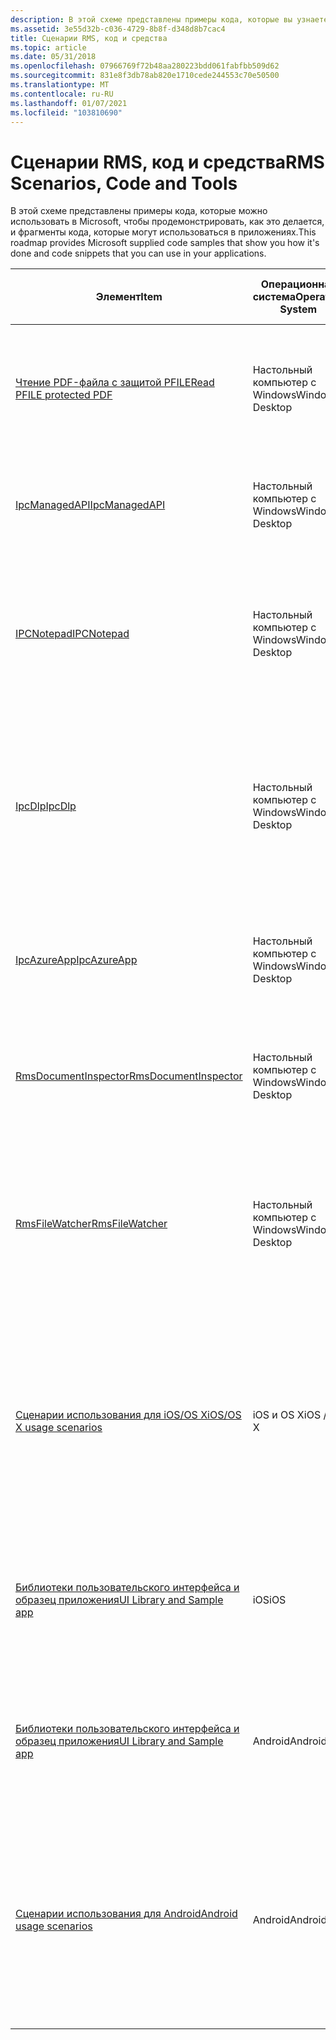 ```yaml
---
description: В этой схеме представлены примеры кода, которые вы узнаете корпорации Майкрософт, в которых показано, как выполняются и фрагменты кода, которые можно использовать в приложениях.
ms.assetid: 3e55d32b-c036-4729-8b8f-d348d8b7cac4
title: Сценарии RMS, код и средства
ms.topic: article
ms.date: 05/31/2018
ms.openlocfilehash: 07966769f72b48aa280223bdd061fabfbb509d62
ms.sourcegitcommit: 831e8f3db78ab820e1710cede244553c70e50500
ms.translationtype: MT
ms.contentlocale: ru-RU
ms.lasthandoff: 01/07/2021
ms.locfileid: "103810690"
---
```

# <a name="rms-scenarios-code-and-tools"></a><span data-ttu-id="f4ca5-103">Сценарии RMS, код и средства</span><span class="sxs-lookup"><span data-stu-id="f4ca5-103">RMS Scenarios, Code and Tools</span></span>

<span data-ttu-id="f4ca5-104">В этой схеме представлены примеры кода, которые можно использовать в Microsoft, чтобы продемонстрировать, как это делается, и фрагменты кода, которые могут использоваться в приложениях.</span><span class="sxs-lookup"><span data-stu-id="f4ca5-104">This roadmap provides Microsoft supplied code samples that show you how it's done and code snippets that you can use in your applications.</span></span>



| <span data-ttu-id="f4ca5-105">Элемент</span><span class="sxs-lookup"><span data-stu-id="f4ca5-105">Item</span></span>                                                                                                                     | <span data-ttu-id="f4ca5-106">Операционная система</span><span class="sxs-lookup"><span data-stu-id="f4ca5-106">Operating System</span></span>           | <span data-ttu-id="f4ca5-107">Поддерживаемая версия пакета SDK</span><span class="sxs-lookup"><span data-stu-id="f4ca5-107">Supporting SDK Version</span></span>                                                                                           | <span data-ttu-id="f4ca5-108">Описание</span><span class="sxs-lookup"><span data-stu-id="f4ca5-108">Description</span></span>                                                                                                                                                                                                                                      |
|--------------------------------------------------------------------------------------------------------------------------|----------------------------|------------------------------------------------------------------------------------------------------------------|--------------------------------------------------------------------------------------------------------------------------------------------------------------------------------------------------------------------------------------------------|
| [<span data-ttu-id="f4ca5-109">Чтение PDF-файла с защитой PFILE</span><span class="sxs-lookup"><span data-stu-id="f4ca5-109">Read PFILE protected PDF</span></span>](/archive/blogs/rms/reading-a-pfile-protected-pdf)<br/> | <span data-ttu-id="f4ca5-110">Настольный компьютер с Windows</span><span class="sxs-lookup"><span data-stu-id="f4ca5-110">Windows Desktop</span></span><br/> | [<span data-ttu-id="f4ca5-111">SDK RMS 2,1 и более поздних версий пакета SDK 2. x</span><span class="sxs-lookup"><span data-stu-id="f4ca5-111">RMS SDK 2.1 and later versions of the 2.x SDK</span></span>](/previous-versions/windows/desktop/msipc/microsoft-information-protection-and-control-client-portal) | <span data-ttu-id="f4ca5-112">**Чтение PDF-файла с защитой PFILE** — простой пример кода в блоге разработчиков RMS, использующий API файла MSIPC для расшифровки и открытия PDF-документа с защитой PFILE.</span><span class="sxs-lookup"><span data-stu-id="f4ca5-112">**Read PFILE protected PDF** is a simple code example on our RMS Developer's Corner blog that uses the MSIPC File API to decrypt and open a PFILE protected PDF document.</span></span><br/>                                                             |
| [<span data-ttu-id="f4ca5-113">IpcManagedAPI</span><span class="sxs-lookup"><span data-stu-id="f4ca5-113">IpcManagedAPI</span></span>](https://github.com/AzureADSamples/rms-samples-for-net)<br/>                                        | <span data-ttu-id="f4ca5-114">Настольный компьютер с Windows</span><span class="sxs-lookup"><span data-stu-id="f4ca5-114">Windows Desktop</span></span><br/> | [<span data-ttu-id="f4ca5-115">SDK RMS 2,1 и более поздних версий пакета SDK 2. x</span><span class="sxs-lookup"><span data-stu-id="f4ca5-115">RMS SDK 2.1 and later versions of the 2.x SDK</span></span>](/previous-versions/windows/desktop/msipc/microsoft-information-protection-and-control-client-portal) | <span data-ttu-id="f4ca5-116">**IpcManagedAPI** — представление .NET (C#) пакета SDK 2.1 для службы RMS, которое упрощает поддержку RMS для управляемого приложения.</span><span class="sxs-lookup"><span data-stu-id="f4ca5-116">**IpcManagedAPI** is a .NET (C#) representation of RMS SDK 2.1 to make it easy for your managed application to be RMS-enabled.</span></span><br/>                                                                                                       |
| [<span data-ttu-id="f4ca5-117">IPCNotepad</span><span class="sxs-lookup"><span data-stu-id="f4ca5-117">IPCNotepad</span></span>](https://github.com/Azure-Samples/Azure-Information-Protection-Samples/tree/master/IpcNotepad)<br/>                                      | <span data-ttu-id="f4ca5-118">Настольный компьютер с Windows</span><span class="sxs-lookup"><span data-stu-id="f4ca5-118">Windows Desktop</span></span><br/> | [<span data-ttu-id="f4ca5-119">SDK RMS 2,1 и более поздних версий пакета SDK 2. x</span><span class="sxs-lookup"><span data-stu-id="f4ca5-119">RMS SDK 2.1 and later versions of the 2.x SDK</span></span>](/previous-versions/windows/desktop/msipc/microsoft-information-protection-and-control-client-portal) | <span data-ttu-id="f4ca5-120">**IPCNotepad** — это образец приложения с поддержкой RMS, который помогает выполнить основные действия для приложения с поддержкой RMS при защите и использовании содержимого с ограниченным доступом.</span><span class="sxs-lookup"><span data-stu-id="f4ca5-120">**IPCNotepad** is a sample RMS-enabled application that takes you through the basic steps that each RMS-enabled application should perform when protecting and consuming restricted content.</span></span><br/>                                          |
| [<span data-ttu-id="f4ca5-121">IpcDlp</span><span class="sxs-lookup"><span data-stu-id="f4ca5-121">IpcDlp</span></span>](https://github.com/AzureADSamples/rms-samples-for-net)<br/>                                               | <span data-ttu-id="f4ca5-122">Настольный компьютер с Windows</span><span class="sxs-lookup"><span data-stu-id="f4ca5-122">Windows Desktop</span></span><br/> | [<span data-ttu-id="f4ca5-123">SDK RMS 2,1 и более поздних версий пакета SDK 2. x</span><span class="sxs-lookup"><span data-stu-id="f4ca5-123">RMS SDK 2.1 and later versions of the 2.x SDK</span></span>](/previous-versions/windows/desktop/msipc/microsoft-information-protection-and-control-client-portal) | <span data-ttu-id="f4ca5-124">**IpcDlp** — это образец приложения с поддержкой RMS для защиты от утечки данных, помогающий выполнить основные действия, которые должно выполнить такое приложение, используя API файла для защиты и использования содержимого с ограниченным доступом.</span><span class="sxs-lookup"><span data-stu-id="f4ca5-124">**IpcDlp** is a sample RMS-enabled Data Leak Protection (DLP) application that takes you through the basic steps that a DLP RMS-enabled application should perform by using File API for protecting and consuming restricted content.</span></span><br/> |
| [<span data-ttu-id="f4ca5-125">IpcAzureApp</span><span class="sxs-lookup"><span data-stu-id="f4ca5-125">IpcAzureApp</span></span>](https://github.com/AzureADSamples/rms-samples-for-net)<br/>                                          | <span data-ttu-id="f4ca5-126">Настольный компьютер с Windows</span><span class="sxs-lookup"><span data-stu-id="f4ca5-126">Windows Desktop</span></span><br/> | [<span data-ttu-id="f4ca5-127">SDK RMS 2,1 и более поздних версий пакета SDK 2. x</span><span class="sxs-lookup"><span data-stu-id="f4ca5-127">RMS SDK 2.1 and later versions of the 2.x SDK</span></span>](/previous-versions/windows/desktop/msipc/microsoft-information-protection-and-control-client-portal) | <span data-ttu-id="f4ca5-128">**IpcAzureApp** — образец, демонстрирующий использование пакета SDK RMS в приложении Azure приложения для защиты данных в хранилище BLOB-объектов Azure.</span><span class="sxs-lookup"><span data-stu-id="f4ca5-128">**IpcAzureApp** is a sample that demonstrates how to use RMS SDK in Azure application to protect data in Azure Blob Storage.</span></span><br/>                                                                                                          |
| [<span data-ttu-id="f4ca5-129">RmsDocumentInspector</span><span class="sxs-lookup"><span data-stu-id="f4ca5-129">RmsDocumentInspector</span></span>](https://github.com/AzureADSamples/rms-samples-for-net)<br/>                                 | <span data-ttu-id="f4ca5-130">Настольный компьютер с Windows</span><span class="sxs-lookup"><span data-stu-id="f4ca5-130">Windows Desktop</span></span><br/> | [<span data-ttu-id="f4ca5-131">SDK RMS 2,1 и более поздних версий пакета SDK 2. x</span><span class="sxs-lookup"><span data-stu-id="f4ca5-131">RMS SDK 2.1 and later versions of the 2.x SDK</span></span>](/previous-versions/windows/desktop/msipc/microsoft-information-protection-and-control-client-portal) | <span data-ttu-id="f4ca5-132">**RmsDocumentInspector** — это средство, которое может предоставить сведения о любом файле с защитой RMS, например content-id, или правах пользователя.</span><span class="sxs-lookup"><span data-stu-id="f4ca5-132">**RmsDocumentInspector** is a tool can give information about any RMS protected file such as content-id or user rights.</span></span><br/>                                                                                                               |
| [<span data-ttu-id="f4ca5-133">RmsFileWatcher</span><span class="sxs-lookup"><span data-stu-id="f4ca5-133">RmsFileWatcher</span></span>](https://github.com/AzureADSamples/rms-samples-for-net)<br/>                                       | <span data-ttu-id="f4ca5-134">Настольный компьютер с Windows</span><span class="sxs-lookup"><span data-stu-id="f4ca5-134">Windows Desktop</span></span><br/> | [<span data-ttu-id="f4ca5-135">SDK RMS 2,1 и более поздних версий пакета SDK 2. x</span><span class="sxs-lookup"><span data-stu-id="f4ca5-135">RMS SDK 2.1 and later versions of the 2.x SDK</span></span>](/previous-versions/windows/desktop/msipc/microsoft-information-protection-and-control-client-portal) | <span data-ttu-id="f4ca5-136">**RmsFileWatcher** — это пример, демонстрирующий создание приложения Windows, которое отслеживает каталоги в файловой системе и применяет политики защиты RMS при каждом изменении, например при добавлении или изменении файла.</span><span class="sxs-lookup"><span data-stu-id="f4ca5-136">**RmsFileWatcher** is a sample that demonstrates how to build a Windows application that watches directories in the file system and applies RMS protection policies on every change, for example file added or file modified.</span></span><br/>         |
| [<span data-ttu-id="f4ca5-137">Сценарии использования для iOS/OS X</span><span class="sxs-lookup"><span data-stu-id="f4ca5-137">iOS/OS X usage scenarios</span></span>](/previous-versions/windows/desktop/msipcthin2/ios-os-x-code-examples)<br/>                   | <span data-ttu-id="f4ca5-138">iOS и OS X</span><span class="sxs-lookup"><span data-stu-id="f4ca5-138">iOS / OS X</span></span><br/>      | [<span data-ttu-id="f4ca5-139">SDK RMS 4,2 и более поздних версий пакета SDK 4. x</span><span class="sxs-lookup"><span data-stu-id="f4ca5-139">RMS SDK 4.2 and later versions of the 4.x SDK</span></span>](/previous-versions/windows/desktop/msipcthin2/active-directory-rights-management-services-multi-platform-thin-client-sdk-portal) | <span data-ttu-id="f4ca5-140">Примеры кода **цели C** , представляющие важные сценарии разработки, которые помогут вам приступить к SDK RMS.</span><span class="sxs-lookup"><span data-stu-id="f4ca5-140">**Objective C** code examples representing important development scenarios to get you accustomed to the RMS SDK.</span></span> <span data-ttu-id="f4ca5-141">Примеры включают использование формата защищенных файлов Майкрософт, настраиваемых форматов защищенных файлов и настраиваемых элементов управления пользовательского интерфейса.</span><span class="sxs-lookup"><span data-stu-id="f4ca5-141">Examples include use of Microsoft Protected File format, custom protected file formats, and custom UI controls.</span></span><br/>      |
| [<span data-ttu-id="f4ca5-142">Библиотеки пользовательского интерфейса и образец приложения</span><span class="sxs-lookup"><span data-stu-id="f4ca5-142">UI Library and Sample app</span></span>](https://github.com/AzureAD/rms-sdk-ui-for-ios)<br/>                                    | <span data-ttu-id="f4ca5-143">iOS</span><span class="sxs-lookup"><span data-stu-id="f4ca5-143">iOS</span></span><br/>             | [<span data-ttu-id="f4ca5-144">SDK RMS 4,2 и более поздних версий пакета SDK 4. x</span><span class="sxs-lookup"><span data-stu-id="f4ca5-144">RMS SDK 4.2 and later versions of the 4.x SDK</span></span>](/previous-versions/windows/desktop/msipcthin2/active-directory-rights-management-services-multi-platform-thin-client-sdk-portal) | <span data-ttu-id="f4ca5-145">**Библиотеки пользовательского интерфейса и образец приложения для iOS** в GitHub помогут быстро приступить к работе и повторно использовать в приложениях стандартные элементы пользовательского интерфейса.</span><span class="sxs-lookup"><span data-stu-id="f4ca5-145">**UI libraries and sample app for iOS** at GitHub, so you can get started quickly and re-use our standard UI in your apps.</span></span><br/>                                                                                                            |
| [<span data-ttu-id="f4ca5-146">Библиотеки пользовательского интерфейса и образец приложения</span><span class="sxs-lookup"><span data-stu-id="f4ca5-146">UI Library and Sample app</span></span>](https://github.com/AzureAD/rms-sdk-ui-for-android)<br/>                                | <span data-ttu-id="f4ca5-147">Android</span><span class="sxs-lookup"><span data-stu-id="f4ca5-147">Android</span></span><br/>         | [<span data-ttu-id="f4ca5-148">SDK RMS 4,2 и более поздних версий пакета SDK 4. x</span><span class="sxs-lookup"><span data-stu-id="f4ca5-148">RMS SDK 4.2 and later versions of the 4.x SDK</span></span>](/previous-versions/windows/desktop/msipcthin2/active-directory-rights-management-services-multi-platform-thin-client-sdk-portal) | <span data-ttu-id="f4ca5-149">**Библиотеки пользовательского интерфейса и образец приложения для Android** в GitHub помогут быстро приступить к работе и повторно использовать в приложениях стандартные элементы пользовательского интерфейса.</span><span class="sxs-lookup"><span data-stu-id="f4ca5-149">**UI libraries and sample app for Android** at GitHub, so you can get started quickly and re-use our standard UI in your apps.</span></span><br/>                                                                                                        |
| [<span data-ttu-id="f4ca5-150">Сценарии использования для Android</span><span class="sxs-lookup"><span data-stu-id="f4ca5-150">Android usage scenarios</span></span>](/previous-versions/windows/desktop/msipcthin2/android-code)<br/>                    | <span data-ttu-id="f4ca5-151">Android</span><span class="sxs-lookup"><span data-stu-id="f4ca5-151">Android</span></span><br/>         | [<span data-ttu-id="f4ca5-152">SDK RMS 4,2 и более поздних версий пакета SDK 4. x</span><span class="sxs-lookup"><span data-stu-id="f4ca5-152">RMS SDK 4.2 and later versions of the 4.x SDK</span></span>](/previous-versions/windows/desktop/msipcthin2/active-directory-rights-management-services-multi-platform-thin-client-sdk-portal) | <span data-ttu-id="f4ca5-153">Примеры кода **Java** , представляющие важные сценарии разработки, которые помогут вам приступить к SDK RMS.</span><span class="sxs-lookup"><span data-stu-id="f4ca5-153">**Java** code examples representing important development scenarios to get you accustomed to the RMS SDK.</span></span> <span data-ttu-id="f4ca5-154">Примеры включают использование формата защищенных файлов Майкрософт, настраиваемых форматов защищенных файлов и настраиваемых элементов управления пользовательского интерфейса.</span><span class="sxs-lookup"><span data-stu-id="f4ca5-154">Examples include use of Microsoft Protected File format, custom protected file formats, and custom UI controls.</span></span><br/>             |



 

 

